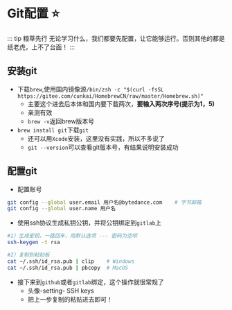 # Git配置 :star:
::: tip 粮草先行
无论学习什么，我们都要先配置，让它能够运行。否则其他的都是纸老虎，上不了台面！
:::
## 安装git
- 下载`brew`,使用国内镜像源`/bin/zsh -c "$(curl -fsSL https://gitee.com/cunkai/HomebrewCN/raw/master/Homebrew.sh)"`
  - 主要这个进去后本体和国内要下载两次，**要输入两次序号(提示为1，5)**
  - 亲测有效
  - `brew -v`返回brew版本号
- `brew install git`下载`git`
  - 还可以用`Xcode`安装，这里没有实践，所以不多说了
  - `git --version`可以查看git版本号，有结果说明安装成功
## 配置git
- 配置账号
```bash
git config --global user.email 用户名@bytedance.com    # 字节邮箱
git config --global user.name 用户名
```
- 使用ssh协议生成私钥公钥，并将公钥绑定到`gitlab`上
```bash
#1）生成密钥，一路回车、用默认选项 --- 密码为空呗
ssh-keygen -t rsa              

#2）复制到粘贴板
cat ~/.ssh/id_rsa.pub | clip    # Windows
cat ~/.ssh/id_rsa.pub | pbcopy  # MacOS
```
- 接下来到`github`或者`gitlab`绑定，这个操作就很常规了
  - 头像-setting- SSH keys
  - 把上一步复制的粘贴进去即可！
